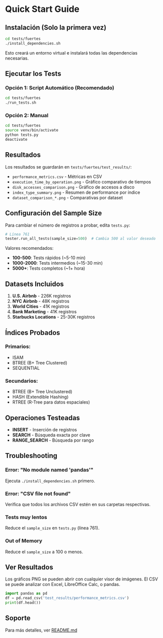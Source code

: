 # Quick Start Guide

## Instalación (Solo la primera vez)

```bash
cd tests/fuertes
./install_dependencies.sh
```

Esto creará un entorno virtual e instalará todas las dependencias necesarias.

## Ejecutar los Tests

### Opción 1: Script Automático (Recomendado)
```bash
cd tests/fuertes
./run_tests.sh
```

### Opción 2: Manual
```bash
cd tests/fuertes
source venv/bin/activate
python tests.py
deactivate
```

## Resultados

Los resultados se guardarán en `tests/fuertes/test_results/`:
- `performance_metrics.csv` - Métricas en CSV
- `execution_time_by_operation.png` - Gráfico comparativo de tiempos
- `disk_accesses_comparison.png` - Gráfico de accesos a disco
- `index_type_summary.png` - Resumen de performance por índice
- `dataset_comparison_*.png` - Comparativas por dataset

## Configuración del Sample Size

Para cambiar el número de registros a probar, edita `tests.py`:

```python
# Línea 761
tester.run_all_tests(sample_size=500)  # Cambia 500 al valor deseado
```

Valores recomendados:
- **100-500**: Tests rápidos (~5-10 min)
- **1000-2000**: Tests intermedios (~15-30 min)
- **5000+**: Tests completos (~1+ hora)

## Datasets Incluidos

1. **U.S. Airbnb** - 226K registros
2. **NYC Airbnb** - 48K registros
3. **World Cities** - 41K registros
4. **Bank Marketing** - 41K registros
5. **Starbucks Locations** - 25-30K registros

## Índices Probados

### Primarios:
- ISAM
- BTREE (B+ Tree Clustered)
- SEQUENTIAL

### Secundarios:
- BTREE (B+ Tree Unclustered)
- HASH (Extendible Hashing)
- RTREE (R-Tree para datos espaciales)

## Operaciones Testeadas

- **INSERT** - Inserción de registros
- **SEARCH** - Búsqueda exacta por clave
- **RANGE_SEARCH** - Búsqueda por rango

## Troubleshooting

### Error: "No module named 'pandas'"
Ejecuta `./install_dependencies.sh` primero.

### Error: "CSV file not found"
Verifica que todos los archivos CSV estén en sus carpetas respectivas.

### Tests muy lentos
Reduce el `sample_size` en `tests.py` (línea 761).

### Out of Memory
Reduce el `sample_size` a 100 o menos.

## Ver Resultados

Los gráficos PNG se pueden abrir con cualquier visor de imágenes.
El CSV se puede analizar con Excel, LibreOffice Calc, o pandas.

```python
import pandas as pd
df = pd.read_csv('test_results/performance_metrics.csv')
print(df.head())
```

## Soporte

Para más detalles, ver [README.md](README.md)
